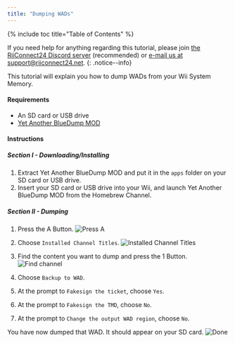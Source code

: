 ```yaml
---
title: "Dumping WADs"
---
```


{% include toc title="Table of Contents" %}

If you need help for anything regarding this tutorial, please join [the RiiConnect24 Discord server](https://discord.gg/b4Y7jfD) (recommended) or [e-mail us at support@riiconnect24.net](mailto:support@riiconnect24.net).
{: .notice--info}

This tutorial will explain you how to dump WADs from your Wii System Memory.

#### Requirements
* An SD card or USB drive
* [Yet Another BlueDump MOD](https://hbb1.oscwii.org/hbb/Yet-Another-BlueDump-Mod/Yet-Another-BlueDump-Mod.zip)

#### Instructions
##### Section I - Downloading/Installing

1. Extract Yet Another BlueDump MOD and put it in the `apps` folder on your SD card or USB drive.
2. Insert your SD card or USB drive into your Wii, and launch Yet Another BlueDump MOD from the Homebrew Channel.

##### Section II - Dumping
1. Press the A Button. ![Press A](/images/DumpWADS/2.png)

2. Choose `Installed Channel Titles`. ![Installed Channel Titles](/images/DumpWADS/3.png)

3. Find the content you want to dump and press the 1 Button. ![Find channel](/images/DumpWADS/4.png)

4. Choose `Backup to WAD`.
5. At the prompt to `Fakesign the ticket`, choose `Yes`.
6. At the prompt to `Fakesign the TMD`, choose `No`.
7. At the prompt to `Change the output WAD region`, choose `No`.

You have now dumped that WAD. It should appear on your SD card. ![Done](/images/DumpWADS/5.png)
